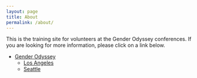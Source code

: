 ```yaml
---
layout: page
title: About
permalink: /about/
---
```


This is the training site for volunteers at the Gender Odyssey conferences. If you are looking for more information, please click on a link below.

- [Gender Odyssey](http://www.genderodyssey.org/)
    - [Los Angeles](http://www.genderodyssey.org/los-angeles/)
    - [Seattle](http://www.genderodyssey.org/seattle/)
